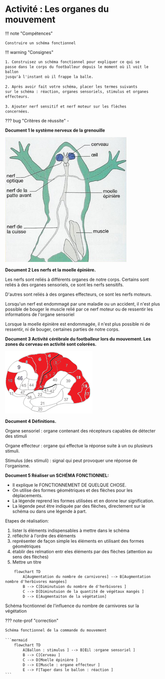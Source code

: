 # Activité : Les organes du mouvement

!!! note "Compétences"

    Construire un schéma fonctionnel 

!!! warning "Consignes"

    1. Construisez un schéma fonctionnel pour expliquer ce qui se
    passe dans le corps du footballeur depuis le moment où il voit le ballon
    jusqu'à l'instant où il frappe la balle.

    2. Après avoir fait votre schéma, placer les termes suivants
    sur le schéma : réaction, organes sensoriels, stimulus et organes
    effecteurs.

    3. Ajouter nerf sensitif et nerf moteur sur les flèches
    concernées.
    
??? bug "Critères de réussite"
    - 



**Document 1 le système nerveux de la grenouille**

![](Pictures/schemaSystNerveuxGrenouille.png)

**Document 2 Les nerfs et la moelle épinière.**

Les nerfs sont reliés à différents organes de notre corps. Certains sont
reliés à des organes sensoriels, ce sont les nerfs sensitifs.

D'autres sont reliés à des organes effecteurs, ce sont les nerfs
moteurs.

Lorsqu'un nerf est endommagé par une maladie ou un accident, il n'est
plus possible de bouger le muscle relié par ce nerf moteur ou de
ressentir les informations de l'organe sensoriel

Lorsque la moelle épinière est endommagée, il n'est plus possible ni de
ressentir, ni de bouger, certaines parties de notre corps.



**Document 3 Activité cérébrale du footballeur lors du mouvement. Les zones du cerveau en activité sont colorées.**

![](Pictures/actCerveauFoot.png)

**Document 4 Définitions.**

Organe sensoriel : organe contenant des récepteurs capables de détecter
des stimuli

Organe effecteur : organe qui effectue la réponse suite à un ou
plusieurs stimuli.

Stimulus (des stimuli) : signal qui peut provoquer une réponse de
l'organisme.


**Document 5 Réaliser un SCHÉMA FONCTIONNEL:**

- Il explique le FONCTIONNEMENT DE QUELQUE CHOSE.
- On utilise des formes géométriques et des flèches pour les déplacements.  
- La légende reprend les formes utilisées et en donne leur signification.  
- La légende peut être indiquée par des flèches, directement sur le schéma ou dans une légende à part.

Etapes de réalisation:
1. lister ls éléments indispensables à mettre dans le schéma
2. réfléchir à l'ordre des éléments
3. représenter de façon simple les éléments en utilisant des formes géométriques
4. établir des relmation entr eles éléments par des flèches (attention au sens des flèches)
5. Mettre un titre
```mermaid
    flowchart TD
        A[Augmentation du nombre de carnivores] --> B[Augmentation nombre d'herbivores mangées] 
        B --> C[Diminutuion du nombre de d'herbivores ] 
        C --> D[Diminutuion de la quantité de végétaux mangés ]
        D --> E[Augmentaiton de la végétation]

```
Schéma focntionnel de l'influence du nombre de carnivores sur la végétation

??? note-prof "correction"

    Schéma fonctionnel de la commande du mouvement

    ```mermaid
        flowchart TD
            A[Ballon : stimulus ] --> B[Œil :organe sensoriel ] 
            B --> C[Cerveau ] 
            C --> D[Moelle épinière ]
            D --> E[Muscle : organe effecteur ]
            E --> F[Taper dans le ballon : réaction ]
    ```
